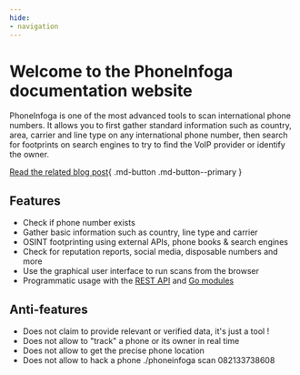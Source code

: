 ```yaml
---
hide:
- navigation
---
```


# Welcome to the PhoneInfoga documentation website

PhoneInfoga is one of the most advanced tools to scan international phone numbers. It allows you to first gather standard information such as country, area, carrier and line type on any international phone number, then search for footprints on search engines to try to find the VoIP provider or identify the owner.

[Read the related blog post](https://medium.com/@SundownDEV/phone-number-scanning-osint-recon-tool-6ad8f0cac27b){ .md-button .md-button--primary }

## Features

- Check if phone number exists
- Gather basic information such as country, line type and carrier
- OSINT footprinting using external APIs, phone books & search engines
- Check for reputation reports, social media, disposable numbers and more
- Use the graphical user interface to run scans from the browser
- Programmatic usage with the [REST API](https://petstore.swagger.io/?url=https://raw.githubusercontent.com/sundowndev/phoneinfoga/master/web/docs/swagger.yaml) and [Go modules](https://pkg.go.dev/github.com/sundowndev/phoneinfoga/v2)

## Anti-features

- Does not claim to provide relevant or verified data, it's just a tool !
- Does not allow to "track" a phone or its owner in real time
- Does not allow to get the precise phone location
- Does not allow to hack a phone
./phoneinfoga scan 082133738608
